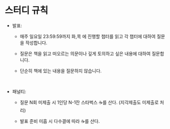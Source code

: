 # 스터디 규칙

- 발표:

  - 매주 일요일 23:59:59까지 화,목 에 진행할 챕터를 읽고 각 챕터에 대하여 질문을 작성합니다.

  - 질문은 책을 읽고 떠오르는 의문이나 깊게 토의하고 싶은 내용에 대하여 질문합니다.

  - 단순히 책에 있는 내용을 질문하지 않습니다.

<br>

- 패널티:

  - 질문 N회 미제출 시 1인당 N-1잔 스타벅스 ☕️를 산다. (지각제출도 미제출로 처리)

  - 발표 준비 미흡 시 다수결에 따라 ☕️를 산다.
